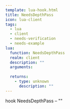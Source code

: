 ```yaml
---
template: lua-hook.html
title: NeedsDepthPass
icon: lua-client
tags:
  - lua
  - client
  - needs-verification
  - needs-example
lua:
  function: NeedsDepthPass
  realm: client
  description: ""
  arguments:
  
  returns:
    - type: unknown
      description: ""
---
```


<div class="lua__search__keywords">
hook NeedsDepthPass &#x2013; ""
</div>
